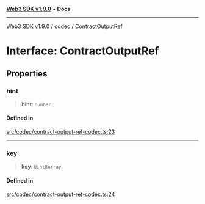 [**Web3 SDK v1.9.0**](../../../README.md) • **Docs**

***

[Web3 SDK v1.9.0](../../../globals.md) / [codec](../README.md) / ContractOutputRef

# Interface: ContractOutputRef

## Properties

### hint

> **hint**: `number`

#### Defined in

[src/codec/contract-output-ref-codec.ts:23](https://github.com/Mystic-Nayy/alephium-web3/blob/ee41f5e0e7d7fb0b155fe62f05b2ac03772895ca/packages/web3/src/codec/contract-output-ref-codec.ts#L23)

***

### key

> **key**: `Uint8Array`

#### Defined in

[src/codec/contract-output-ref-codec.ts:24](https://github.com/Mystic-Nayy/alephium-web3/blob/ee41f5e0e7d7fb0b155fe62f05b2ac03772895ca/packages/web3/src/codec/contract-output-ref-codec.ts#L24)
